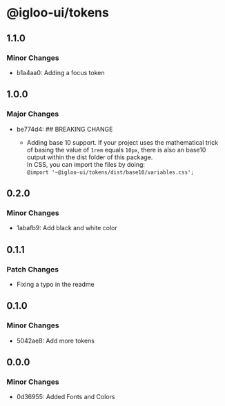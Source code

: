 # @igloo-ui/tokens

## 1.1.0

### Minor Changes

- b1a4aa0: Adding a focus token

## 1.0.0

### Major Changes

- be774d4: ## BREAKING CHANGE

  - Adding base 10 support. If your project uses the mathematical trick of basing the value of `1rem` equals `10px`, there is also an base10 output within the dist folder of this package.<br/> In CSS, you can import the files by doing:<br/> `@import '~@igloo-ui/tokens/dist/base10/variables.css';`

## 0.2.0

### Minor Changes

- 1abafb9: Add black and white color

## 0.1.1

### Patch Changes

- Fixing a typo in the readme

## 0.1.0

### Minor Changes

- 5042ae8: Add more tokens

## 0.0.0

### Minor Changes

- 0d36955: Added Fonts and Colors
